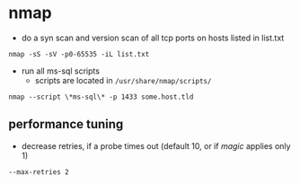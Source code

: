 # nmap
- do a syn scan and version scan of all tcp ports on hosts listed in list.txt
```
nmap -sS -sV -p0-65535 -iL list.txt
```

- run all ms-sql scripts
  - scripts are located in `/usr/share/nmap/scripts/`
```
nmap --script \*ms-sql\* -p 1433 some.host.tld
```

## performance tuning
- decrease retries, if a probe times out (default 10, or if _magic_ applies only 1)
```
--max-retries 2
```

